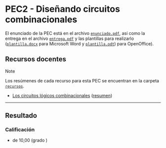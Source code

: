 # PEC2 - Diseñando circuitos combinacionales

El enunciado de la PEC está en el archivo [`enunciado.pdf`](enunciado.pdf), así como la entrega en el archivo [`entrega.pdf`](entrega.pdf) y las plantillas para realizarlo ([`plantilla.docx`](plantilla.docx) para Microsoft Word y [`plantilla.odt`](plantilla.odt)) para OpenOffice).

## Recursos docentes

>[!NOTE]
>Los resúmenes de cada recurso para esta PEC se encuentran en la carpeta [`recursos`](recursos/).

- [Los circuitos lógicos combinacionales](http://cvapp.uoc.edu/autors/MostraPDFMaterialAction.do?id=215620&hash=dcd88579656e2413ea29712f929c6a1bb3fea6655c0dc503f4246beef6e558a2) ([resumen](pec2/recursos/README.md))

---

## Resultado

### Calificación

- de 10,00 (grado  )
